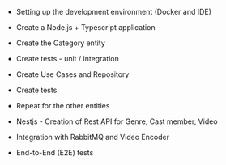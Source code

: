 - Setting up the development environment (Docker and IDE)
- Create a Node.js + Typescript application
- Create the Category entity
- Create tests - unit / integration
- Create Use Cases and Repository
- Create tests

- Repeat for the other entities

- Nestjs - Creation of Rest API for Genre, Cast member, Video
- Integration with RabbitMQ and Video Encoder
- End-to-End (E2E) tests
